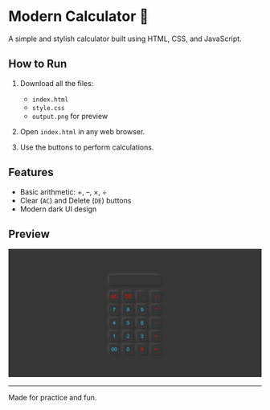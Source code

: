 # Modern Calculator 🔢

A simple and stylish calculator built using HTML, CSS, and JavaScript.

## How to Run

1. Download all the files:
   - `index.html`
   - `style.css`
   - `output.png` for preview

2. Open `index.html` in any web browser.

3. Use the buttons to perform calculations.

## Features

- Basic arithmetic: +, –, ×, ÷
- Clear (`AC`) and Delete (`DE`) buttons
- Modern dark UI design

## Preview

<img src="output.png" />

---

Made for practice and fun.
